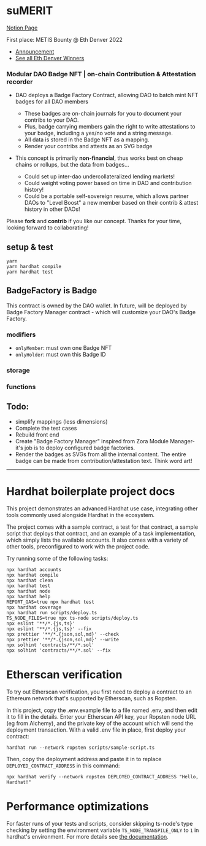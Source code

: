 # suMERIT
[Notion Page](https://futuretrees.notion.site/suMERIT-TEAM-HOSTEL-Eth-Denver-f39352440945410392c08d544f289a6f)

First place: METIS Bounty @ Eth Denver 2022
- [Announcement](https://twitter.com/MetisDAO/status/1499791463126904839)
- [See all Eth Denver Winners](https://www.ethdenver.com/2022-irl-winners)

### Modular DAO Badge NFT  | on-chain Contribution & Attestation recorder

- DAO deploys a Badge Factory Contract, allowing DAO to batch mint NFT badges for all DAO members

  - These badges are on-chain journals for you to document your contribs to your DAO. 
  - Plus, badge carrying members gain the right to write attestations to your badge, including a yes/no vote and a string message. 
  - All data is stored in the Badge NFT as a mapping.
  - Render your contribs and attests as an SVG badge
- This concept is primarily **non-financial**, thus works best on cheap chains or rollups, but the data from badges...

  - Could set up inter-dao undercollateralized lending markets!
  - Could weight voting power based on time in DAO and contribution history!
  - Could be a portable self-sovereign resume, which allows partner DAOs to "Level Boost" a new member based on their contrib & attest history in other DAOs!

Please **fork** and **contrib** if you like our concept. Thanks for your time, looking forward to collaborating!

## setup & test
  ```
  yarn
  yarn hardhat compile
  yarn hardhat test
  ```
## BadgeFactory is Badge
This contract is owned by the DAO wallet. In future, will be deployed by Badge Factory Manager contract - which will customize your DAO's Badge Factory.
### modifiers
- `onlyMember`: must own one Badge NFT
- `onlyHolder`: must own this Badge ID
### storage

### functions

## Todo: 
- simplify mappings (less dimensions)
- Complete the test cases
- Rebuild front end
- Create "Badge Factory Manager" inspired from Zora Module Manager- it's job is to deploy configured badge factories.
- Render the badges as SVGs from all the internal content. The entire badge can be made from contribution/attestation text. Think word art!


---

# Hardhat boilerplate project docs
This project demonstrates an advanced Hardhat use case, integrating other tools commonly used alongside Hardhat in the ecosystem.

The project comes with a sample contract, a test for that contract, a sample script that deploys that contract, and an example of a task implementation, which simply lists the available accounts. It also comes with a variety of other tools, preconfigured to work with the project code.

Try running some of the following tasks:

```shell
npx hardhat accounts
npx hardhat compile
npx hardhat clean
npx hardhat test
npx hardhat node
npx hardhat help
REPORT_GAS=true npx hardhat test
npx hardhat coverage
npx hardhat run scripts/deploy.ts
TS_NODE_FILES=true npx ts-node scripts/deploy.ts
npx eslint '**/*.{js,ts}'
npx eslint '**/*.{js,ts}' --fix
npx prettier '**/*.{json,sol,md}' --check
npx prettier '**/*.{json,sol,md}' --write
npx solhint 'contracts/**/*.sol'
npx solhint 'contracts/**/*.sol' --fix
```

# Etherscan verification

To try out Etherscan verification, you first need to deploy a contract to an Ethereum network that's supported by Etherscan, such as Ropsten.

In this project, copy the .env.example file to a file named .env, and then edit it to fill in the details. Enter your Etherscan API key, your Ropsten node URL (eg from Alchemy), and the private key of the account which will send the deployment transaction. With a valid .env file in place, first deploy your contract:

```shell
hardhat run --network ropsten scripts/sample-script.ts
```

Then, copy the deployment address and paste it in to replace `DEPLOYED_CONTRACT_ADDRESS` in this command:

```shell
npx hardhat verify --network ropsten DEPLOYED_CONTRACT_ADDRESS "Hello, Hardhat!"
```

# Performance optimizations

For faster runs of your tests and scripts, consider skipping ts-node's type checking by setting the environment variable `TS_NODE_TRANSPILE_ONLY` to `1` in hardhat's environment. For more details see [the documentation](https://hardhat.org/guides/typescript.html#performance-optimizations).

